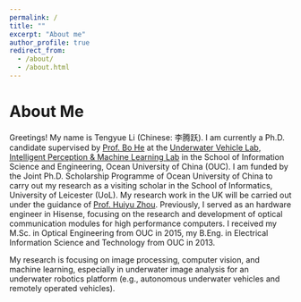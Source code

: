 ```yaml
---
permalink: /
title: ""
excerpt: "About me"
author_profile: true
redirect_from: 
  - /about/
  - /about.html
---
```


About Me
======
Greetings! My name is Tengyue Li (Chinese: 李腾跃). I am currently a Ph.D. candidate supervised by [Prof. Bo He](http://it.ouc.edu.cn/2019/0529/c16095a248941/page.htm) at the [Underwater Vehicle Lab, Intelligent Perception & Machine Learning Lab](http://www.ouc-uvl.org/) in the School of Information Science and Engineering, Ocean University of China (OUC). I am funded by the Joint Ph.D. Scholarship Programme of Ocean University of China to carry out my research as a visiting scholar in the School of Informatics, University of Leicester (UoL). My research work in the UK will be carried out under the guidance of [Prof. Huiyu Zhou](https://www2.le.ac.uk/departments/informatics/people/huiyu-zhou). Previously, I served as an hardware engineer in Hisense, focusing on the research and development of optical communication modules for high performance computers. I received my M.Sc. in Optical Engineering from OUC in 2015, my B.Eng. in Electrical Information Science and Technology from OUC in 2013. 

My research is focusing on image processing, computer vision, and machine learning, especially in underwater image analysis for an underwater robotics platform (e.g., autonomous underwater vehicles and remotely operated vehicles).

